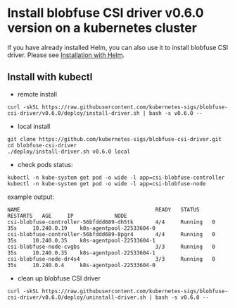 # Install blobfuse CSI driver v0.6.0 version on a kubernetes cluster

If you have already installed Helm, you can also use it to install blobfuse CSI driver. Please see [Installation with Helm](../charts/README.md).

## Install with kubectl
 - remote install
```console
curl -skSL https://raw.githubusercontent.com/kubernetes-sigs/blobfuse-csi-driver/v0.6.0/deploy/install-driver.sh | bash -s v0.6.0 --
```

 - local install
```console
git clone https://github.com/kubernetes-sigs/blobfuse-csi-driver.git
cd blobfuse-csi-driver
./deploy/install-driver.sh v0.6.0 local
```

- check pods status:
```console
kubectl -n kube-system get pod -o wide -l app=csi-blobfuse-controller
kubectl -n kube-system get pod -o wide -l app=csi-blobfuse-node
```

example output:

```console
NAME                                           READY   STATUS    RESTARTS   AGE     IP             NODE
csi-blobfuse-controller-56bfddd689-dh5tk       4/4     Running   0          35s     10.240.0.19    k8s-agentpool-22533604-0
csi-blobfuse-controller-56bfddd689-8pgr4       4/4     Running   0          35s     10.240.0.35    k8s-agentpool-22533604-1
csi-blobfuse-node-cvgbs                        3/3     Running   0          35s     10.240.0.35    k8s-agentpool-22533604-1
csi-blobfuse-node-dr4s4                        3/3     Running   0          35s     10.240.0.4     k8s-agentpool-22533604-0
```

- clean up blobfuse CSI driver
```console
curl -skSL https://raw.githubusercontent.com/kubernetes-sigs/blobfuse-csi-driver/v0.6.0/deploy/uninstall-driver.sh | bash -s v0.6.0 --
```

